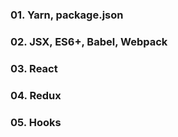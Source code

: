### 01. Yarn, package.json

### 02. JSX, ES6+, Babel, Webpack

### 03. React

### 04. Redux

### 05. Hooks
